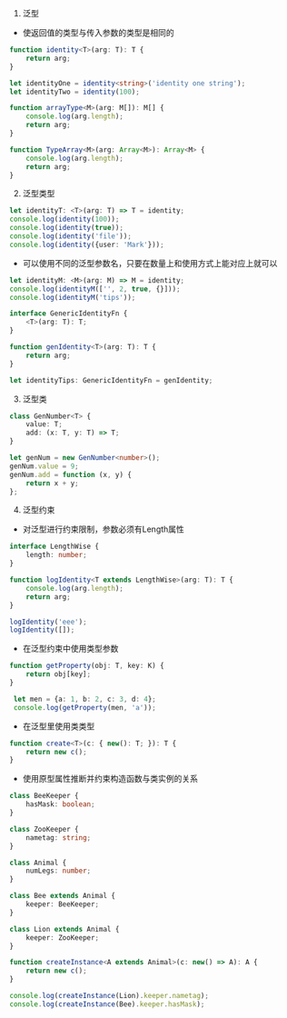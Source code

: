 1. 泛型
+ 使返回值的类型与传入参数的类型是相同的
```typescript
function identity<T>(arg: T): T {
    return arg;
}

let identityOne = identity<string>('identity one string');
let identityTwo = identity(100);

function arrayType<M>(arg: M[]): M[] {
    console.log(arg.length);
    return arg;
}

function TypeArray<M>(arg: Array<M>): Array<M> {
    console.log(arg.length);
    return arg;
}
```

2. 泛型类型
```typescript
let identityT: <T>(arg: T) => T = identity;
console.log(identity(100));
console.log(identity(true));
console.log(identity('file'));
console.log(identity({user: 'Mark'}));
```
+ 可以使用不同的泛型参数名，只要在数量上和使用方式上能对应上就可以
```typescript
let identityM: <M>(arg: M) => M = identity;
console.log(identityM(['', 2, true, {}]));
console.log(identityM('tips'));

interface GenericIdentityFn {
    <T>(arg: T): T;
}

function genIdentity<T>(arg: T): T {
    return arg;
}

let identityTips: GenericIdentityFn = genIdentity;
```

3. 泛型类
```typescript
class GenNumber<T> {
    value: T;
    add: (x: T, y: T) => T;
}

let genNum = new GenNumber<number>();
genNum.value = 9;
genNum.add = function (x, y) {
    return x + y;
};
```

4. 泛型约束
+ 对泛型进行约束限制，参数必须有Length属性
```typescript
interface LengthWise {
    length: number;
}

function logIdentity<T extends LengthWise>(arg: T): T {
    console.log(arg.length);
    return arg;
}

logIdentity('eee');
logIdentity([]);
```

+ 在泛型约束中使用类型参数
```typescript
function getProperty(obj: T, key: K) {
    return obj[key];
}

 let men = {a: 1, b: 2, c: 3, d: 4};
 console.log(getProperty(men, 'a'));
```

+ 在泛型里使用类类型
```typescript
function create<T>(c: { new(): T; }): T {
    return new c();
}
```

+ 使用原型属性推断并约束构造函数与类实例的关系
```typescript
class BeeKeeper {
    hasMask: boolean;
}

class ZooKeeper {
    nametag: string;
}

class Animal {
    numLegs: number;
}

class Bee extends Animal {
    keeper: BeeKeeper;
}

class Lion extends Animal {
    keeper: ZooKeeper;
}

function createInstance<A extends Animal>(c: new() => A): A {
    return new c();
}

console.log(createInstance(Lion).keeper.nametag);
console.log(createInstance(Bee).keeper.hasMask);
```
